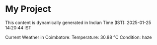 # My Project

This content is dynamically generated in Indian Time (IST): 2025-01-25 14:20:44 IST


Current Weather in Coimbatore:
Temperature: 30.88 °C
Condition: haze
